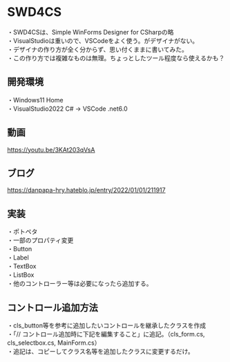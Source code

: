 # SWD4CS
 ・SWD4CSは、Simple WinForms Designer for CSharpの略  
 ・VisualStudioは重いので、VSCodeをよく使う。がデザイナがない。  
 ・デザイナの作り方が全く分からず、思い付くままに書いてみた。  
 ・この作り方では複雑なものは無理。ちょっとしたツール程度なら使えるかも？
  
## 開発環境
 ・Windows11 Home  
 ・VisualStudio2022 C# → VSCode .net6.0
 
## 動画
 https://youtu.be/3KAt203qVsA
 
## ブログ
 https://danpapa-hry.hateblo.jp/entry/2022/01/01/211917
 
## 実装
 ・ポトペタ  
 ・一部のプロパティ変更  
 ・Button  
 ・Label  
 ・TextBox  
 ・ListBox  
 ・他のコントローラー等は必要になったら追加する。

## コントロール追加方法
 ・cls_button等を参考に追加したいコントロールを継承したクラスを作成  
 ・「// コントロール追加時に下記を編集すること」に追記。（cls_form.cs, cls_selectbox.cs, MainForm.cs）  
 ・追記は、コピーしてクラス名等を追加したクラスに変更するだけ。
